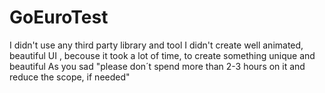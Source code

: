 # GoEuroTest
I didn't use any third party library and tool
I didn't create well animated, beautiful UI , becouse it took a lot of time, to create something unique and beautiful
As you sad "please don´t spend more than 2-3 hours on it and reduce the scope, if needed"
